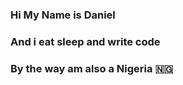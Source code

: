 ### Hi My Name is Daniel  

### And i eat sleep and write code 

### By the way am  also a Nigeria  🇳🇬 
